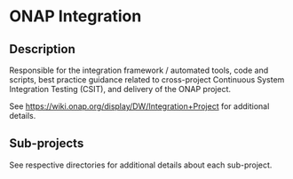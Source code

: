 
# ONAP Integration

## Description

Responsible for the integration framework / automated tools, code and scripts, best practice guidance related to cross-project Continuous System Integration Testing (CSIT), and delivery of the ONAP project.

See https://wiki.onap.org/display/DW/Integration+Project for additional details.


## Sub-projects

See respective directories for additional details about each sub-project.
